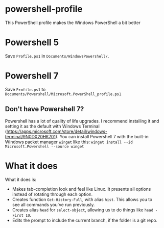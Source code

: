 # powershell-profile
This PowerShell profile makes the Windows PowerShell a bit better

# Powershell 5 
Save `Profile.ps1` in `Documents/WindowsPowershell/`. 

# Powershell 7
Save `Profile.ps1` to `Documents/Powershell/Microsoft.PowerShell_profile.ps1`

## Don't have Powershell 7? 
Powershell has a lot of quality of life upgrades. I recommend installing it and setting it as the default with Windows Terminal (https://apps.microsoft.com/store/detail/windows-terminal/9N0DX20HK701). You can install Powershell 7 with the built-in Windows packet manager `winget` like this: `winget install --id Microsoft.Powershell --source winget`

# What it does 
What it does is: 
- Makes tab-completion look and feel like Linux. It presents all options instead of rotating through each option.
- Creates function `Get-History-Full`, with alias `hist`. This allows you to see all commands you've run previously.
- Creates alias `head` for `select-object`, allowing us to do things like `head -First 10`.
- Edits the prompt to include the current branch, if the folder is a git repo. 
